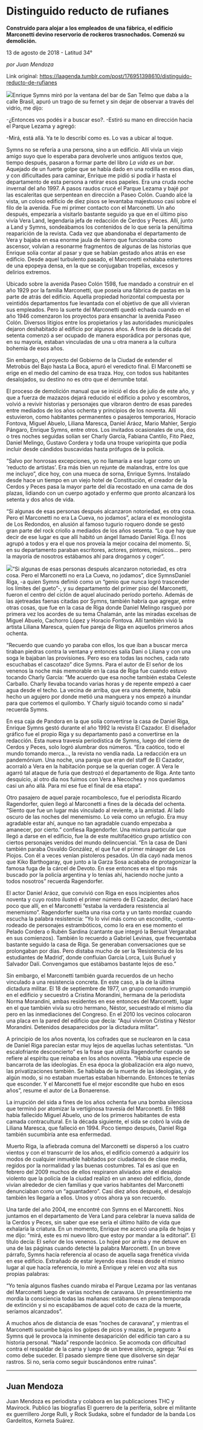 # Distinguido reducto de rufianes

**Construido para alojar a los empleados de una fábrica, el edificio Marconetti devino reservorio de rockeros trasnochados. Comenzó su demolición.**

13 de agosto de 2018 - Latitud 34°

_por Juan Mendoza_

Link original: https://laagenda.tumblr.com/post/176951398610/distinguido-reducto-de-rufianes

![](https://64.media.tumblr.com/82e45cd8d33cc977310bf1208272ba3a/tumblr_inline_pdelnc4L501t6q87u_500.jpg)Enrique Symns miró por la ventana del bar de San Telmo que daba a la calle Brasil, apuró un trago de su fernet y sin dejar de observar a través del vidrio, me dijo:


-¿Entonces vos podés ir a buscar eso?. -Estiró su mano en dirección hacia el Parque Lezama y agregó: 

-Mirá, está allá. Ya te lo describí como es. Lo vas a ubicar al toque.

Symns no se refería a una persona, sino a un edificio. Allí vivía un viejo amigo suyo que lo esperaba para devolverle unos antiguos textos que, tiempo después, pasaron a formar parte del libro *La vida es un bar*. Aquejado de un fuerte golpe que se había dado en una rodilla en esos días, y con dificultades para caminar, Enrique me pidió si podía ir hasta el departamento de esta persona a retirar esos papeles. Era una cruda noche invernal del año 1997. A pasos raudos crucé el Parque Lezama y bajé por las escaleritas que serpentean en dirección a Paseo Colón. Cuando alcé la vista, un coloso edificio de diez pisos se levantaba majestuoso casi sobre el filo de la avenida. Fue mi primer contacto con el Marconetti. Un año después, empezaría a visitarlo bastante seguido ya que en el último piso vivía Vera Land, legendaria jefa de redacción de Cerdos y Peces. Allí, junto a Land y Symns, sondeábamos los contenidos de lo que sería la penúltima reaparición de la revista. Cada vez que abandonaba el departamento de Vera y bajaba en esa enorme jaula de hierro que funcionaba como ascensor, volvían a resonarme fragmentos de algunas de las historias que Enrique solía contar al pasar y que se habían gestado años atrás en ese edificio. Desde aquel turbulento pasado, el Marconetti exhalaba estertores de una epopeya densa, en la que se conjugaban tropelías, excesos y delirios extremos. 


Ubicado sobre la avenida Paseo Colón 1598, fue mandado a construir en el año 1929 por la familia Marconetti, que poseía una fábrica de pastas en la parte de atrás del edificio. Aquella propiedad horizontal compuesta por veintidós departamentos fue levantada con el objetivo de que allí vivieran sus empleados. Pero la suerte del Marconetti quedó echada cuando en el año 1946 comenzaron los proyectos para ensanchar la avenida Paseo Colón. Diversos litigios entre los propietarios y las autoridades municipales dejaron deshabitado al edificio por algunos años. A fines de la década del setenta comenzó a ser ocupado de manera esporádica por personas que, en su mayoría, estaban vinculadas de una u otra manera a la cultura bohemia de esos años. 


Sin embargo, el proyecto del Gobierno de la Ciudad de extender el Metrobús del Bajo hasta La Boca, apuró el veredicto final. El Marconetti se erige en el medio del camino de esa traza. Hoy, con todos sus habitantes desalojados, su destino no es otro que el derrumbe total.


El proceso de demolición manual que se inició el dos de julio de este año, y que a fuerza de mazazos dejará reducido el edificio a polvo y escombros, volvió a revivir historias y personajes que vibraron dentro de esas paredes entre mediados de los años ochenta y principios de los noventa. Allí estuvieron, como habitantes permanentes o pasajeros temporarios, Horacio Fontova, Miguel Abuelo, Liliana Maresca, Daniel Aráoz, Mario Mahler, Sergio Pángaro, Enrique Symns, entre otros. Los invitados ocasionales de una, dos o tres noches seguidas solían ser Charly García, Fabiana Cantilo, Fito Páez, Daniel Melingo, Gustavo Cordera y toda una troupe variopinta que podía incluir desde cándidos buscavidas hasta prófugos de la policía.


“Salvo por honrosas excepciones, yo no llamaría a ese lugar como un ‘reducto de artistas’. Era más bien un rejunte de malandras, entre los que me incluyo”, dice hoy, con una mueca de sorna, Enrique Symns. Instalado desde hace un tiempo en un viejo hotel de Constitución, el creador de la Cerdos y Peces pasa la mayor parte del día recostado en una cama de dos plazas, lidiando con un cuerpo agotado y enfermo que pronto alcanzará los setenta y dos años de vida. 


“Si algunas de esas personas después alcanzaron notoriedad, es otra cosa. Pero el Marconetti no era La Cueva, no jodamos”, aclara el ex monologista de Los Redondos, en alusión al famoso tugurio roquero donde se gestó gran parte del rock criollo a mediados de los años sesenta. “Lo que hay que decir de ese lugar es que allí habitó un ángel llamado Daniel Riga. Él nos agrupó a todos y era el que nos proveía la mejor cocaína del momento. Sí, en su departamento paraban escritores, actores, pintores, músicos… pero la mayoría de nosotros estábamos ahí para drogarnos y coger”. 


![](https://64.media.tumblr.com/82e45cd8d33cc977310bf1208272ba3a/tumblr_inline_pdelnc4L501t6q87u_500.jpg)“Si algunas de esas personas después alcanzaron notoriedad, es otra cosa. Pero el Marconetti no era La Cueva, no jodamos”, dice SymnsDaniel Riga, -a quien Symns definió como un “genio que nunca logró trascender los límites del gueto”-, y su departamento del primer piso del Marconetti, fueron el centro del ciclón de aquel alucinado período porteño. Además de las ajetreadas faenas citadas por Symns, también habría que agregar, entre otras cosas, que fue en la casa de Riga donde Daniel Melingo rasgueó por primera vez los acordes de su tema Chalamán, ante las miradas excelsas de Miguel Abuelo, Cachorro López y Horacio Fontova. Allí también vivió la artista Liliana Maresca, quien fue pareja de Riga en aquellos primeros años ochenta.


“Recuerdo que cuando yo paraba con ellos, los que iban a buscar merca tiraban piedras contra la ventana y entonces salía Dani o Liliana y con una soga le bajaban las provisiones. Pero eso era todas las noches, cada rato escuchabas el cascotazo” dice Symns. Para el autor de El señor de los venenos la noche más memorable en la casa de Riga fue cuando estuvo tocando Charly García: “Me acuerdo que esa noche también estaba Celeste Carballo. Charly llevaba tocando varias horas y de repente empezó a caer agua desde el techo. La vecina de arriba, que era una demente, había hecho un agujero por donde metió una manguera y nos empezó a inundar para que cortemos el quilombo. Y Charly siguió tocando como si nada” recuerda Symns. 


En esa caja de Pandora en la que solía convertirse la casa de Daniel Riga, Enrique Symns gestó durante el año 1992 la revista El Cazador. El diseñador gráfico fue el propio Riga y su departamento pasó a convertirse en la redacción. Esta nueva travesía periodística de Symns, luego del cierre de Cerdos y Peces, solo logró alumbrar dos números. “Era caótico, todo el mundo tomando merca…, la revista no vendía nada. La redacción era un pandemónium. Una noche, una pareja que eran del staff de El Cazador, acorraló a Vera en la habitación porque se la querían coger. A Vera le agarró tal ataque de furia que destrozó el departamento de Riga. Ante tanto desquicio, al otro día nos fuimos con Vera a Necochea y nos quedamos casi un año allá. Para mí ese fue el final de esa etapa”.


Otro pasajero de aquel paraje rocambolesco, fue el periodista Ricardo Ragendorfer, quien llegó al Marconetti a fines de la década del ochenta. “Siento que fue un lugar más vinculado al reviente, a la amistad. Al lado oscuro de las noches del menemismo. Lo veía como un refugio. Era muy agradable estar ahí, aunque no tan agradable cuando empezaba a amanecer, por cierto.” confiesa Ragendorfer. Una mixtura particular que llegó a darse en el edificio, fue la de este multifacético grupo artístico con ciertos personajes venidos del mundo delincuencial. “En la casa de Dani también paraba Osvaldo González, el que fue el primer mánager de Los Piojos. Con él a veces venían pistoleros pesados. Un día cayó nada menos que Kiko Barthogaray, que junto a la Garza Sosa acababa de protagonizar la famosa fuga de la cárcel de Devoto. En ese entonces era el tipo más buscado por la policía argentina y lo tenías ahí, haciendo noche junto a todos nosotros” recuerda Ragendorfer.


El actor Daniel Aráoz, que convivió con Riga en esos incipientes años noventa y cuyo rostro ilustró el primer número de El Cazador, declaró hace poco que allí, en el Marconetti “estaba la verdadera resistencia al menemismo”. Ragendorfer suelta una risa corta y un tanto mordaz cuando escucha la palabra resistencia: “Yo lo viví más como un escondite, -cuenta- rodeado de personajes estrambóticos, como lo era en ese momento el Pelado Cordera o Rubén Sardina (cantante que integró la Bersuit Vergarabat en sus comienzos). También lo recuerdo a Gabriel Levinas, que frecuentaba bastante seguido la casa de Riga. Se generaban conversaciones que se prolongaban por días. Pero distaba mucho de ser la ‘Resistencia de los estudiantes de Madrid’, donde confluían García Lorca, Luís Buñuel y Salvador Dalí. Convengamos que estábamos bastante lejos de eso.”


Sin embargo, el Marconetti también guarda recuerdos de un hecho vinculado a una resistencia concreta. En este caso, a la de la última dictadura militar. El 18 de septiembre de 1977, un grupo comando irrumpió en el edificio y secuestró a Cristina Morandini, hermana de la periodista Norma Morandini, ambas residentes en ese entonces del Marconetti, lugar en el que también vivía su otro hermano, Néstor, secuestrado el mismo día pero en las inmediaciones del Congreso. En el 2010 los vecinos colocaron una placa en la pared del edificio que decía: “Aquí vivieron Cristina y Néstor Morandini. Detenidos desaparecidos por la dictadura militar”. 


A principio de los años noventa, los cofrades que se nuclearon en la casa de Daniel Riga parecían estar muy lejos de aquellas luchas setentistas. “Un escalofriante desconcierto” es la frase que utiliza Ragendorfer cuando se refiere al espíritu que reinaba en los años noventa. “Había una especie de bancarrota de las ideologías. En esa época la globalización era algo nuevo, las privatizaciones también. Se hablaba de la muerte de las ideologías, y de algún modo, si no estaban muertas estaban hibernando. Entonces te tenías que esconder. Y el Marconetti fue el mejor escondite que hubo en esos años”, resume el autor de La Bonaerense.


La irrupción del sida a fines de los años ochenta fue una bomba silenciosa que terminó por atomizar la vertiginosa travesía del Marconetti. En 1988 había fallecido Miguel Abuelo, uno de los primeros habitantes de esta camada contracultural. En la década siguiente, el sida se cobró la vida de Liliana Maresca, que falleció en 1994. Poco tiempo después, Daniel Riga también sucumbiría ante esa enfermedad. 


Muerto Riga, la afiebrada comuna del Marconetti se dispersó a los cuatro vientos y con el transcurrir de los años, el edificio comenzó a adquirir los modos de cualquier inmueble habitados por ciudadanos de clase media, regidos por la normalidad y las buenas costumbres. Tal es así que en febrero del 2009 muchos de ellos respiraron aliviados ante el desalojo violento que la policía de la ciudad realizó en un anexo del edificio, donde vivían alrededor de cien familias y que varios habitantes del Marconetti denunciaban como un “aguantadero”. Casi diez años después, el desalojo también les llegaría a ellos. Unos y otros ahora ya son recuerdo.


Una tarde del año 2004, me encontré con Symns en el Marconetti. Nos juntamos en el departamento de Vera Land para celebrar la nueva salida de la Cerdos y Peces, sin saber que ese sería el último hálito de vida que exhalaría la criatura. En un momento, Enrique me acercó una pila de hojas y me dijo: “mirá, este es mi nuevo libro que estoy por mandar a la editorial”. El título decía: El señor de los venenos. Lo hojeé por arriba y me detuve en una de las páginas cuando detecté la palabra Marconetti. En un breve párrafo, Symns hacía referencia al ocaso de aquella saga frenética vivida en ese edificio. Extrañado de estar leyendo esas líneas desde el mismo lugar al que hacía referencia, lo miré a Enrique y releí en voz alta sus propias palabras: 


“Yo tenía algunos flashes cuando miraba el Parque Lezama por las ventanas del Marconetti luego de varias noches de caravana. Un presentimiento me mordía la consciencia todas las mañanas: estábamos en plena temporada de extinción y si no escapábamos de aquel coto de caza de la muerte, seríamos alcanzados”. 


A muchos años de distancia de esas “noches de caravana”, y mientras el Marconetti sucumbe bajos los golpes de picos y mazas, le pregunto a Symns qué le provoca la inminente desaparición del edificio tan caro a su historia personal. “Nada” responde lacónico. Se acomoda con dificultad contra el respaldar de la cama y luego de un breve silencio, agrega: “Así es como debe suceder. El pasado siempre tiene que disolverse sin dejar rastros. Si no, sería como seguir buscándonos entre ruinas”. 


  




---

Juan Mendoza
------------

 Juan Mendoza es periodista y colabora en las publicaciones THC y Mavirock. Publicó las biografías El guerrero de la periferia, sobre el militante ex guerrillero Jorge Rulli, y Rock Sudaka, sobre el fundador de la banda Los Gardelitos, Korneta Suárez.

